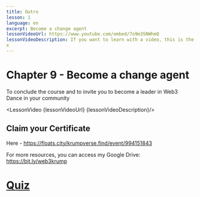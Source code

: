 ```yaml
---
title: Outro
lesson: 1
language: en
excerpt: Become a change agent
lessonVideoUrl: https://www.youtube.com/embed/7o9m3SNWhmQ 
lessonVideoDescription: If you want to learn with a video, this is the way to do it.
x 
---
```


<script>
  import LessonVideo from '$lib/components/atoms/LessonVideo.svelte';   
</script>

# Chapter 9 - Become a change agent

To conclude the course and to invite you to become a leader in Web3 Dance in your community

<LessonVideo {lessonVideoUrl} {lessonVideoDescription}/>

## Claim your Certificate

Here - https://floats.city/krumpverse.find/event/994151843

For more resources, you can access my Google Drive:
https://bit.ly/web3krump

# <a href="https://ywmjophlf3h.typeform.com/to/V5QJJFwC">Quiz</a>
